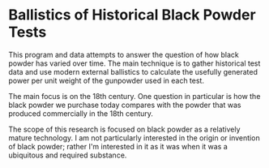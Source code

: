 # Ballistics of Historical Black Powder Tests

This program and data attempts to answer the question of how black powder has varied over time.  The main technique is to gather historical test data and use modern external ballistics to calculate the usefully generated power per unit weight of the gunpowder used in each test.

The main focus is on the 18th century.  One question in particular is how the black powder we purchase today compares with the powder that was produced commercially in the 18th century.

The scope of this research is focused on black powder as a relatively mature technology.  I am not particularly interested in the origin or invention of black powder; rather I'm interested in it as it was when it was a ubiquitous and required substance.
